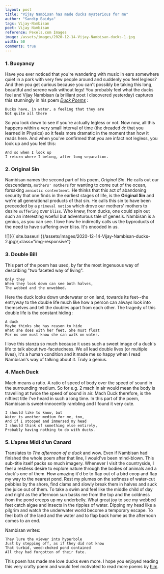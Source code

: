 ```yaml
---
layout: post
title: "Vijay Nambisan has made ducks mysterious for me"
author: "Sandip Baidya"
tags: Vijay-Nambisan
poet: Vijay Nambisan
reference: Pexels.com Images
image: /assets/images/2020-12-14-Vijay-Nambisan-ducks-1.jpg
width: 50
comments: true
---
```


###  1. Buoyancy

Have you ever noticed that you're wandering with music in ears somewhere quiet in a park with very few people around and suddenly you feel legless? And then you get curious because you can't possibly be taking this long, beautiful and serene walk without legs! You probably feel what the ducks feel and Vijay Nambisan (a brilliant poet I discovered yesterday) captures this stunningly in his poem *[Duck Poems](http://poetry.sangamhouse.org/2016/07/duck-poems-by-vijay-nambisan/)* :

	Ducks have, in water, a feeling that they are  
	Not quite all there

So you look down to see if you're actually legless or not. Now now, all this happens within a very small interval of time (the dreaded *``dt``* that you learned in Physics)  so it feels more dramatic in the moment than how it reads here.
And when you've confirmed that you are infact not legless, you look up and you feel this:

	And so when I look up  
	I return where I belong, after long separation.

### 2. Original Sin

Nambisan names the second part of his poem, *Original Sin*. He calls out our descendants, ``mothers' mothers`` for wanting to come out of the ocean, forsaking ``amniotic contentment``. He thinks that this act of abandoning security that one finds in the earliest stages of life, is the **Original Sin** and we're all generational products of that sin. He calls this sin to have been preceeded by a ``primeval notion`` which drove our mothers' mothers to desire ``suffering`` over ``bliss``. Who knew, from ducks, one could spin out such an interesting woeful but adventurous tale of genesis. Nambisan is a genius, as you can see. I love how he indirectly calls us the byproducts of the need to have suffering over bliss. It's encoded in us. 

![]({{ site.baseurl }}/assets/images/2020-12-14-Vijay-Nambisan-ducks-2.jpg){:class="img-responsive"}

### 3. Double Bill

This part of the poem has used, by far the most ingenuous way of describing "two faceted way of living". 

	Only they  
	When they look down can see both halves,  
	The webbed and the unwebbed.

Here the duck looks down underwater or on land, towards its feet--the entryway to the double life much like how a person can always look into themselves and tell the doubles apart from each other. The tragedy of this double life is the constant hiding :

	A duck  
	Maybe thinks she has reason to hide  
	What she does with her feet. She must float  
	For no one must know she can walk on water.

I love this stanza so much because it uses such a sweet image of a duck's life to talk about two-facetedness. We all lead double lives (or multiple lives), it's a human condition and it made me so happy when I read Nambisan's way of talking about it. Truly a genius. 

### 4. Mach Duck

Mach means a ratio. A ratio of speed of body over the speed of sound in the surrounding medium. So for e.g. 2 mach in air would mean the body is travelling at twice the speed of sound in air. Mach Duck therefore, is the niftiest title I've heard in such a long time. In this part of the poem, Nambisan is sweet-innocently rambling and I found it very cute. 

	I should like to know, but  
	Water is another medium for me, too,  
	And if I stooped and immersed my head  
	I should think of something else entirely,  
	Probably having nothing to do with ducks. 

### 5. L’apres Midi d’un Canard

Translates to *The afternoon of a duck* and wow. Even if Nambisan had finished the whole poem after that line, I would've been mind-blown. This sub-title itself packs so much imagery. Whenever I visit the countryside, I feel a restless desire to explore nature through the bodies of animals and a duck's one of them. How amazing it'd be to flap out of a bird coop and flap my way to the nearest pond. Rest my plumes on the softness of water-cut pebbles by the shore, find clams and slowly break them in halves and suck the juice out of them. To take a swim and feel like the middle child of day and night as the afternoon sun basks me from the top and the coldness from the pond creeps up my underbelly. What great joy to see my webbed feet catch algae and insects in the ripples of water. Dipping my head like a pilgrim and watch the underwater world become a temporary escape. To feel both of the land and the water and to flap back home as the afternoon comes to an end.

Nambisan writes: 

	They lure the viewer into hyperbole  
	Just by stepping off, as if they did not know  
	That turbid, weed-choked pond contained  
	All they had forgotten of their fate.

This poem has made me love ducks even more. I hope you enjoyed reading this very crafty poem and would feel motivated to read more poems by [him](https://scroll.in/article/909672/a-collection-of-vijay-nambisans-poems-allows-us-the-opportunity-to-reframe-his-legacy). 